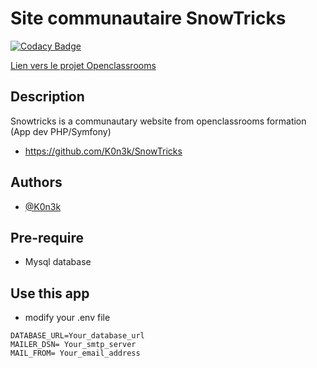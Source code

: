 # Site communautaire SnowTricks
[![Codacy Badge](https://app.codacy.com/project/badge/Grade/a2c8dbe0baa142f39b92e290b61b6e7f)](https://www.codacy.com/gh/K0n3k/SnowTricks/dashboard?utm_source=github.com&amp;utm_medium=referral&amp;utm_content=K0n3k/SnowTricks&amp;utm_campaign=Badge_Grade)

[Lien vers le projet Openclassrooms](https://openclassrooms.com/fr/paths/500/projects/42/assignment)

## Description
Snowtricks is a communautary website from openclassrooms formation (App dev PHP/Symfony)
-  https://github.com/K0n3k/SnowTricks

## Authors

-  [@K0n3k](https://github.com/K0n3k/)

## Pre-require
- Mysql database

## Use this app
-  modify your .env file 
``` 
DATABASE_URL=Your_database_url
MAILER_DSN= Your_smtp_server
MAIL_FROM= Your_email_address

